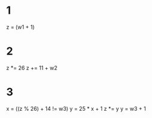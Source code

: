 # 1
z = (w1 + 1)

# 2

z *= 26
z += 11 + w2

# 3

x = ((z % 26) + 14 != w3)
y = 25 * x + 1
z *= y
y = w3 + 1
